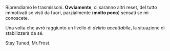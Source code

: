 Riprendiamo le trasmissoni.
**Ovviamente**, ci saranno altri reset, del tutto immotivati se visti da fuori, parzialmente (**molto poco**) sensati se mi conoscete.

Una volta che avrò raggiunto un livello di *delirio accettabile*, la situazione di stabilizzerà da sé.

Stay Tuned, Mr.Frost.
